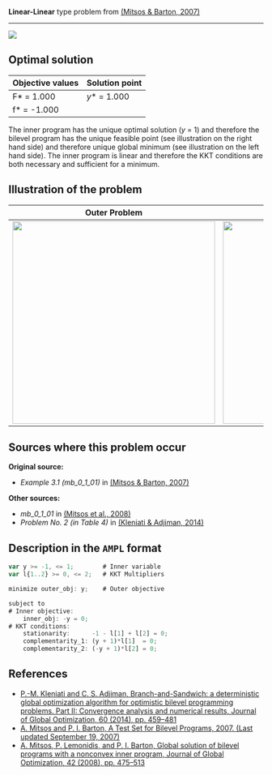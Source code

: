 **Linear-Linear** type problem from [(Mitsos & Barton, 2007)][Mitsos & Barton, 2007]

---

![](https://github.com/basblsolver/test-problems/wiki/images/mb_2007_01_eq.jpg)

## Optimal solution

Objective values   | Solution point    |
------------------ | ----------------- |
F* = 1.000         | _y_* = 1.000      |
f* = -1.000        |                   |

The inner program has the unique optimal solution (_y_ = 1) and therefore the bilevel program has the unique feasible point (see illustration on the right hand side) and therefore unique global minimum (see illustration on the left hand side).
The inner program is linear and therefore the KKT conditions are both necessary and sufficient for a minimum.

## Illustration of the problem

Outer Problem    | Inner Problem    |
---------------- | ---------------- |
<img src="https://github.com/basblsolver/test-problems/wiki/images/mb_2007_01_outer.jpg" width="400"> | <img src="https://github.com/basblsolver/test-problems/wiki/images/mb_2007_01_inner.jpg" width="400"> |

## Sources where this problem occur

__Original source:__

 - _Example 3.1 (mb\_0\_1\_01)_ in [(Mitsos & Barton, 2007)][Mitsos & Barton, 2007]

__Other sources:__

 - _mb\_0\_1\_01_ in [(Mitsos et al., 2008)][Mitsos et al., 2008]
 - _Problem No. 2 (in Table 4)_ in [(Kleniati & Adjiman, 2014)][Kleniati & Adjiman, 2014]

## Description in the `AMPL` format

```Javascript
var y >= -1, <= 1;        # Inner variable
var l{1..2} >= 0, <= 2;   # KKT Multipliers

minimize outer_obj: y;    # Outer objective

subject to
# Inner objective:
    inner_obj: -y = 0;
# KKT conditions:
    stationarity:      -1 - l[1] + l[2] = 0;
    complementarity_1: (y + 1)*l[1]  = 0;
    complementarity_2: (-y + 1)*l[2] = 0;
```

##  References

 - [P.-M. Kleniati and C. S. Adjiman, Branch-and-Sandwich: a deterministic global optimization algorithm for optimistic bilevel programming problems. Part II: Convergence analysis and numerical results, Journal of Global Optimization, 60 (2014), pp. 459–481](https://doi.org/10.1007/s10898-013-0120-8)
 - [A. Mitsos and P. I. Barton, A Test Set for Bilevel Programs, 2007. (Last updated September 19, 2007)](https://www.researchgate.net/publication/228455291_A_test_set_for_bilevel_programs)
 - [A. Mitsos, P. Lemonidis, and P. I. Barton, Global solution of bilevel programs with a nonconvex inner program, Journal of Global Optimization, 42 (2008), pp. 475–513](https://doi.org/10.1007/s10898-007-9260-z)


[Kleniati & Adjiman, 2014]: https://doi.org/10.1007/s10898-013-0120-8
[Mitsos & Barton, 2007]: https://www.researchgate.net/publication/228455291_A_test_set_for_bilevel_programs
[Mitsos et al., 2008]: https://doi.org/10.1007/s10898-007-9260-z
